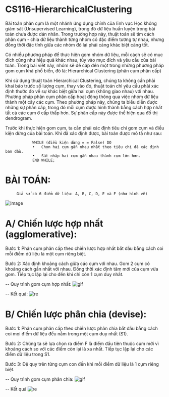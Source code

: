 # CS116-HierarchicalClustering

Bài toán phân cụm là một nhánh ứng dụng chính của lĩnh vực Học không giám sát (Unsupervised Learning), trong đó dữ liệu huấn luyện trong bài toán chưa được dán nhãn. Trong trường hợp này, thuật toán sẽ tìm cách phân cụm - chia dữ liệu thành từng nhóm có đặc điểm tương tự nhau, nhưng đồng thời đặc tính giữa các nhóm đó lại phải càng khác biệt càng tốt. 

Có nhiều phương pháp để thực hiện gom nhóm dữ liệu, mỗi cách sẽ có mục đích cũng như hiệu quả khác nhau, tùy vào mục đích và yêu cầu của bài toán. Trong bài viết này, nhóm sẽ đề cập đến một trong những phương pháp gom cụm khá phổ biến, đó là: 
Hierarchical Clustering (phân cụm phân cấp)

Khi sử dụng thuật toán Hierarchical Clustering, chúng ta không cần phải khai báo trước số lượng cụm, thay vào đó, thuật toán chỉ yêu cầu phải xác định thước đo về sự khác biệt giữa hai cụm (không giao nhau) với nhau. 
Phương pháp phân cụm phân cấp hoạt động thông qua việc nhóm dữ liệu thành một cây các cụm. Theo phương pháp này, chúng ta biểu diễn được những sự phân cấp, trong đó mỗi cụm được hình thành bằng cách hợp nhất tất cả các cụm ở cấp thấp hơn. Sự phân cấp này được thể hiện qua đồ thị dendrogram.
 
Trước khi thực hiện gom cụm, ta cần phải xác định tiêu chí gom cụm và điều kiện dừng của bài toán. Khi đã xác định được, bài toán được mô tả như sau:

			    WHILE (điều kiện dừng = = False) DO
			    •	Chọn hai cụm gần nhau nhất theo tiêu chí đã xác định ban đầu.
			    •	Sát nhập hai cụm gần nhau thành cụm lớn hơn.
			    END WHILE;



# BÀI TOÁN:
         Giả sử có 6 điểm dữ liệu: A, B, C, D, E và F (như hình vẽ)
 
 
![image](https://user-images.githubusercontent.com/81065789/147846213-44a3874e-3c06-4c23-b4cd-f0b5fabe3134.png)


# A/ Chiến lược hợp nhất (agglomerative):

Bước 1: Phân cụm phân cấp theo chiến lược hợp nhất bắt đầu bằng cách coi mỗi điểm dữ liệu là một cụm riêng biệt.

Bước 2: Xác định khoảng cách giữa các cụm với nhau. Gom 2 cụm có khoảng cách gần nhất với nhau. Đồng thời xác định tâm mới của cụm vừa gom. Tiếp tục lặp lại cho đến khi chỉ còn 1 cụm duy nhất.

-- Quy trình gom cụm hợp nhất:
![gif](https://user-images.githubusercontent.com/81065789/147846115-bdc89dce-dad9-49bb-bdad-c24981f9f3ca.gif)

-- Kết quả:
![re](https://user-images.githubusercontent.com/81065789/147846163-1790ff52-9961-4106-8621-492f87214012.png)



# B/ Chiến lược phân chia (devise):

Bước 1: Phân cụm phân cấp theo chiến lược phân chia bắt đầu bằng cách coi mọi điểm dữ liệu đều nằm trong một cụm duy nhất (S1).

Bước 2: Chúng ta sẽ lựa chọn ra điểm F là điểm đầu tiên thuộc cụm mới vì khoảng cách so với các điểm còn lại là xa nhất. Tiếp tục lặp lại cho các điểm dữ liệu trong S1.

Bước 3: Đệ quy trên từng cụm con đến khi mỗi điểm dữ liệu là 1 cụm riêng biệt.

-- Quy trình gom cụm phân chia:
![gif](https://user-images.githubusercontent.com/81065789/147846182-3c0a1a32-4cdf-4b5b-a959-e337d0487798.gif)

-- Kết quả
![re](https://user-images.githubusercontent.com/81065789/147846186-28452018-47e7-4b04-832c-70885926a757.png)


